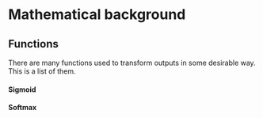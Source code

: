 # Mathematical background

## Functions
There are many functions used to transform outputs in some desirable way. This is a list of them.

#### Sigmoid

#### Softmax
